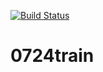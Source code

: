 [![Build Status](https://travis-ci.org/drmfly/0724train.svg?branch=master)](https://travis-ci.org/drmfly/0724train)

# 0724train